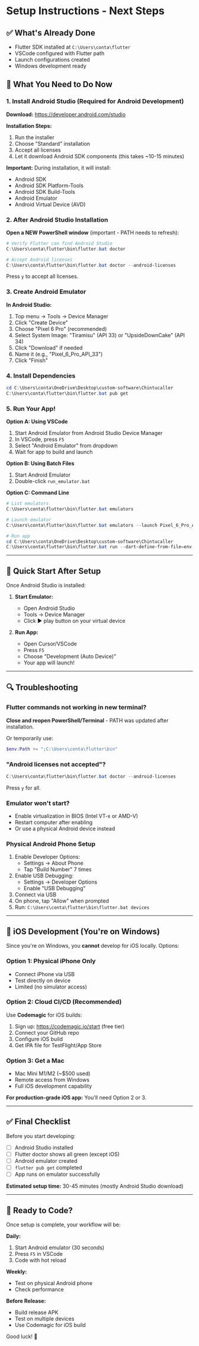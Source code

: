 # Setup Instructions - Next Steps

## ✅ What's Already Done
- Flutter SDK installed at `C:\Users\conta\flutter`
- VSCode configured with Flutter path
- Launch configurations created
- Windows development ready

## 🔧 What You Need to Do Now

### 1. Install Android Studio (Required for Android Development)

**Download:**
https://developer.android.com/studio

**Installation Steps:**
1. Run the installer
2. Choose "Standard" installation
3. Accept all licenses
4. Let it download Android SDK components (this takes ~10-15 minutes)

**Important:** During installation, it will install:
- Android SDK
- Android SDK Platform-Tools
- Android SDK Build-Tools
- Android Emulator
- Android Virtual Device (AVD)

### 2. After Android Studio Installation

**Open a NEW PowerShell window** (important - PATH needs to refresh):

```powershell
# Verify Flutter can find Android Studio
C:\Users\conta\flutter\bin\flutter.bat doctor

# Accept Android licenses
C:\Users\conta\flutter\bin\flutter.bat doctor --android-licenses
```

Press `y` to accept all licenses.

### 3. Create Android Emulator

**In Android Studio:**
1. Top menu → Tools → Device Manager
2. Click "Create Device"
3. Choose "Pixel 6 Pro" (recommended)
4. Select System Image: "Tiramisu" (API 33) or "UpsideDownCake" (API 34)
5. Click "Download" if needed
6. Name it (e.g., "Pixel_6_Pro_API_33")
7. Click "Finish"

### 4. Install Dependencies

```powershell
cd C:\Users\conta\OneDrive\Desktop\custom-software\Chintucaller
C:\Users\conta\flutter\bin\flutter.bat pub get
```

### 5. Run Your App!

**Option A: Using VSCode**
1. Start Android Emulator from Android Studio Device Manager
2. In VSCode, press `F5`
3. Select "Android Emulator" from dropdown
4. Wait for app to build and launch

**Option B: Using Batch Files**
1. Start Android Emulator
2. Double-click `run_emulator.bat`

**Option C: Command Line**
```powershell
# List emulators
C:\Users\conta\flutter\bin\flutter.bat emulators

# Launch emulator
C:\Users\conta\flutter\bin\flutter.bat emulators --launch Pixel_6_Pro_API_33

# Run app
cd C:\Users\conta\OneDrive\Desktop\custom-software\Chintucaller
C:\Users\conta\flutter\bin\flutter.bat run --dart-define-from-file=env.json
```

---

## 🎯 Quick Start After Setup

Once Android Studio is installed:

1. **Start Emulator:**
   - Open Android Studio
   - Tools → Device Manager
   - Click ▶️ play button on your virtual device

2. **Run App:**
   - Open Cursor/VSCode
   - Press `F5`
   - Choose "Development (Auto Device)"
   - Your app will launch!

---

## 🔍 Troubleshooting

### Flutter commands not working in new terminal?
**Close and reopen PowerShell/Terminal** - PATH was updated after installation.

Or temporarily use:
```powershell
$env:Path += ";C:\Users\conta\flutter\bin"
```

### "Android licenses not accepted"?
```powershell
C:\Users\conta\flutter\bin\flutter.bat doctor --android-licenses
```
Press `y` for all.

### Emulator won't start?
- Enable virtualization in BIOS (Intel VT-x or AMD-V)
- Restart computer after enabling
- Or use a physical Android device instead

### Physical Android Phone Setup
1. Enable Developer Options:
   - Settings → About Phone
   - Tap "Build Number" 7 times
2. Enable USB Debugging:
   - Settings → Developer Options
   - Enable "USB Debugging"
3. Connect via USB
4. On phone, tap "Allow" when prompted
5. Run: `C:\Users\conta\flutter\bin\flutter.bat devices`

---

## 📱 iOS Development (You're on Windows)

Since you're on Windows, you **cannot** develop for iOS locally. Options:

### Option 1: Physical iPhone Only
- Connect iPhone via USB
- Test directly on device
- Limited (no simulator access)

### Option 2: Cloud CI/CD (Recommended)
Use **Codemagic** for iOS builds:
1. Sign up: https://codemagic.io/start (free tier)
2. Connect your GitHub repo
3. Configure iOS build
4. Get IPA file for TestFlight/App Store

### Option 3: Get a Mac
- Mac Mini M1/M2 (~$500 used)
- Remote access from Windows
- Full iOS development capability

**For production-grade iOS app:** You'll need Option 2 or 3.

---

## ✅ Final Checklist

Before you start developing:
- [ ] Android Studio installed
- [ ] Flutter doctor shows all green (except iOS)
- [ ] Android emulator created
- [ ] `flutter pub get` completed
- [ ] App runs on emulator successfully

**Estimated setup time:** 30-45 minutes (mostly Android Studio download)

---

## 🚀 Ready to Code?

Once setup is complete, your workflow will be:

**Daily:**
1. Start Android emulator (30 seconds)
2. Press `F5` in VSCode
3. Code with hot reload

**Weekly:**
- Test on physical Android phone
- Check performance

**Before Release:**
- Build release APK
- Test on multiple devices
- Use Codemagic for iOS build

Good luck! 🎉


